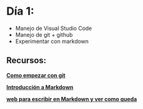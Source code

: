 # Día 1:

* Manejo de Visual Studio Code
* Manejo de git + github
* Experimentar con markdown

## Recursos:

**[Como empezar con git](https://dominicode.com/git-como-empezar/#:~:text=Para%20iniciar%20tu%20primer%20proyecto,ejecuta%20el%20comando%20git%20init%20.&text=Deber%C3%ADas%20tener%20un%20mensaje%20de,la%20carpeta%20no%20ver%C3%A1s%20nada)**

**[Introducción a Markdown ](https://programminghistorian.org/es/lecciones/introduccion-a-markdown)**

**[web para escribir en Markdown y ver como queda](https://stackedit.io)**